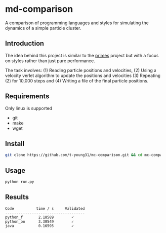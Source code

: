 # md-comparison
A comparison of programming languages and styles for simulating the dynamics of 
a simple particle cluster.


## Introduction

The idea behind this project is similar to the [primes](https://github.com/PlummersSoftwareLLC/Primes)
project but with a focus on styles rather than just pure performance.

The task involves: (1) Reading particle positions and velocities, (2) Using a 
velocity verlet algorithm to update the positions and velocities (3) Repeating
(2) for 10,000 steps and (4) Writing a file of the final particle positions.


## Requirements
Only linux is supported

* git
* make
* wget


## Install 

```bash
git clone https://github.com/t-young31/mc-comparison.git && cd mc-comparison && make
```

## Usage

```bash
python run.py
```

## Results

```
Code          time / s     Validated
------------------------------------
python_f       2.18589        ✓              
python_oo      3.30549        ✓              
java           0.16595        ✓  
```

